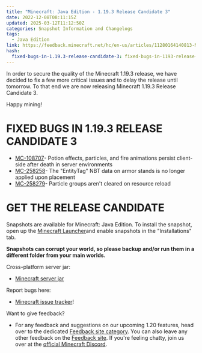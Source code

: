 ```yaml
---
title: "Minecraft: Java Edition - 1.19.3 Release Candidate 3"
date: 2022-12-08T08:11:15Z
updated: 2025-03-12T11:12:50Z
categories: Snapshot Information and Changelogs
tags:
  - Java Edition
link: https://feedback.minecraft.net/hc/en-us/articles/11280164140813-Minecraft-Java-Edition-1-19-3-Release-Candidate-3
hash:
  fixed-bugs-in-1.19.3-release-candidate-3: fixed-bugs-in-1193-release-candidate-3
---
```


In order to secure the quality of the Minecraft 1.19.3 release, we have decided to fix a few more critical issues and to delay the release until tomorrow. To that end we are now releasing Minecraft 1.19.3 Release Candidate 3.

Happy mining!

# FIXED BUGS IN 1.19.3 RELEASE CANDIDATE 3

- [MC-108707](https://bugs.mojang.com/browse/MC-108707)- Potion effects, particles, and fire animations persist client-side after death in server environments
- [MC-258258](https://bugs.mojang.com/browse/MC-258258)- The "EntityTag" NBT data on armor stands is no longer applied upon placement
- [MC-258279](https://bugs.mojang.com/browse/MC-258279)- Particle groups aren't cleared on resource reload

# GET THE RELEASE CANDIDATE

Snapshots are available for Minecraft: Java Edition. To install the snapshot, open up the [Minecraft Launcher](https://www.minecraft.net/download.html)and enable snapshots in the "Installations" tab.

**Snapshots can corrupt your world, so please backup and/or run them in a different folder from your main worlds.**

Cross-platform server jar:

- [Minecraft server jar](https://piston-data.mojang.com/v1/objects/5f459ba58558d797229c819c0314bec84e774ecb/server.jar)

Report bugs here:

- [Minecraft issue tracker](https://bugs.mojang.com/browse/MC)!

Want to give feedback?

- For any feedback and suggestions on our upcoming 1.20 features, head over to the dedicated [Feedback site category](https://aka.ms/MC120Feedback). You can also leave any other feedback on the [Feedback site](https://aka.ms/JavaSnapshotFeedback). If you're feeling chatty, join us over at the [official Minecraft Discord](https://discordapp.com/invite/minecraft).
